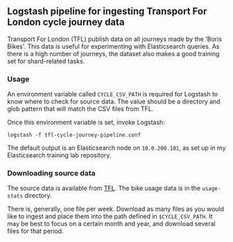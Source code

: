 ## Logstash pipeline for ingesting Transport For London cycle journey data
Transport For London (TFL) publish data on all journeys made by the 'Boris Bikes'. This data is useful for experimenting with Elasticsearch queries. As there is a high number of journeys, the dataset also makes a good training set for shard-related tasks.

### Usage
An environment variable called `CYCLE_CSV_PATH` is required for Logstash to know where to check for source data. The value should be a directory and glob pattern that will match the CSV files from TFL.

Once this environment variable is set, invoke Logstash:

```
logstash -f tfl-cycle-journey-pipeline.conf
```

The default output is an Elasticsearch node on `10.0.200.101`, as set up in my Elasticsearch training lab repository.

### Downloading source data
The source data is available from [TFL](https://cycling.data.tfl.gov.uk/). The bike usage data is in the `usage-stats` directory.

There is, generally, one file per week. Download as many files as you would like to ingest and place them into the path defined in `$CYCLE_CSV_PATH`. It may be best to focus on a certain month and year, and download several files for that period.
